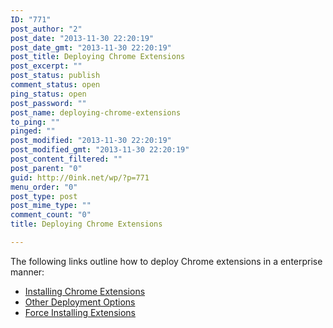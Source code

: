```yaml
---
ID: "771"
post_author: "2"
post_date: "2013-11-30 22:20:19"
post_date_gmt: "2013-11-30 22:20:19"
post_title: Deploying Chrome Extensions
post_excerpt: ""
post_status: publish
comment_status: open
ping_status: open
post_password: ""
post_name: deploying-chrome-extensions
to_ping: ""
pinged: ""
post_modified: "2013-11-30 22:20:19"
post_modified_gmt: "2013-11-30 22:20:19"
post_content_filtered: ""
post_parent: "0"
guid: http://0ink.net/wp/?p=771
menu_order: "0"
post_type: post
post_mime_type: ""
comment_count: "0"
title: Deploying Chrome Extensions

---
```


The following links outline how to deploy Chrome extensions in a enterprise manner:

<ul>
<li><a href="https://support.google.com/chrome/a/answer/188453?hl=en">Installing Chrome Extensions</a></li>
<li><a href="http://developer.chrome.com/extensions/external_extensions.html">Other Deployment Options</a></li>
<li><a href="http://www.guidingtech.com/14503/force-install-extensions-scripts-chrome-not-on-web-store/">Force Installing Extensions</a></li>
</ul>

